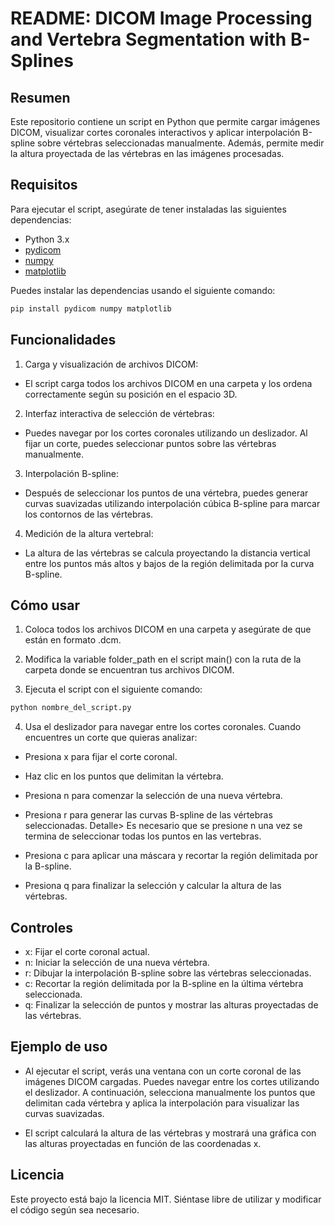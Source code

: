 # README: DICOM Image Processing and Vertebra Segmentation with B-Splines
## Resumen
Este repositorio contiene un script en Python que permite cargar imágenes DICOM, visualizar cortes coronales interactivos y aplicar interpolación B-spline sobre vértebras seleccionadas manualmente. Además, permite medir la altura proyectada de las vértebras en las imágenes procesadas.

## Requisitos

Para ejecutar el script, asegúrate de tener instaladas las siguientes dependencias:

- Python 3.x
- [pydicom](https://pydicom.github.io/)
- [numpy](https://numpy.org/)
- [matplotlib](https://matplotlib.org/)

Puedes instalar las dependencias usando el siguiente comando:

```bash
pip install pydicom numpy matplotlib
```

## Funcionalidades
1. Carga y visualización de archivos DICOM:

- El script carga todos los archivos DICOM en una carpeta y los ordena correctamente según su posición en el espacio 3D.

2. Interfaz interactiva de selección de vértebras:

- Puedes navegar por los cortes coronales utilizando un deslizador. Al fijar un corte, puedes seleccionar puntos sobre las vértebras manualmente.

3. Interpolación B-spline:

- Después de seleccionar los puntos de una vértebra, puedes generar curvas suavizadas utilizando interpolación cúbica B-spline para marcar los contornos de las vértebras.

4. Medición de la altura vertebral:

- La altura de las vértebras se calcula proyectando la distancia vertical entre los puntos más altos y bajos de la región delimitada por la curva B-spline.

## Cómo usar
1. Coloca todos los archivos DICOM en una carpeta y asegúrate de que están en formato .dcm.

2. Modifica la variable folder_path en el script main() con la ruta de la carpeta donde se encuentran tus archivos DICOM.

3. Ejecuta el script con el siguiente comando:

```bash
python nombre_del_script.py
```

4. Usa el deslizador para navegar entre los cortes coronales. Cuando encuentres un corte que quieras analizar:

- Presiona x para fijar el corte coronal.
  
- Haz clic en los puntos que delimitan la vértebra.
  
- Presiona n para comenzar la selección de una nueva vértebra.
  
- Presiona r para generar las curvas B-spline de las vértebras seleccionadas.
  Detalle> Es necesario que se presione n una vez se termina de seleccionar todas los puntos en las vertebras.
  
- Presiona c para aplicar una máscara y recortar la región delimitada por la B-spline.
  
- Presiona q para finalizar la selección y calcular la altura de las vértebras.

## Controles
* x: Fijar el corte coronal actual.
* n: Iniciar la selección de una nueva vértebra.
* r: Dibujar la interpolación B-spline sobre las vértebras seleccionadas.
* c: Recortar la región delimitada por la B-spline en la última vértebra seleccionada.
* q: Finalizar la selección de puntos y mostrar las alturas proyectadas de las vértebras.

## Ejemplo de uso
*  Al ejecutar el script, verás una ventana con un corte coronal de las imágenes DICOM cargadas. Puedes navegar entre los cortes utilizando el deslizador. A continuación, selecciona manualmente los puntos que delimitan cada vértebra y aplica la interpolación para visualizar las curvas suavizadas.

- El script calculará la altura de las vértebras y mostrará una gráfica con las alturas proyectadas en función de las coordenadas x.

## Licencia

Este proyecto está bajo la licencia MIT. Siéntase libre de utilizar y modificar el código según sea necesario.
